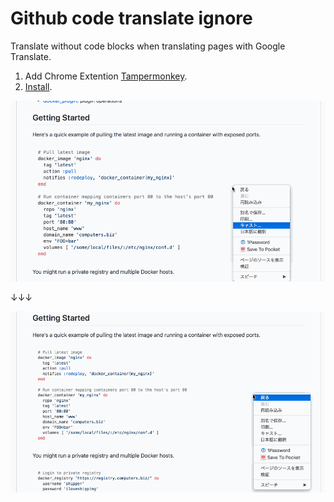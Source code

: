 # Github code translate ignore

Translate without code blocks when translating pages with Google Translate.

1. Add Chrome Extention [Tampermonkey](https://chrome.google.com/webstore/detail/tampermonkey/dhdgffkkebhmkfjojejmpbldmpobfkfo.).
2. [Install](https://github.com/nkmr-jp/userscripts/raw/master/Github_code_translate_ignore/script.user.js). 


![before](before.gif)

↓↓↓

![after](after.gif)
